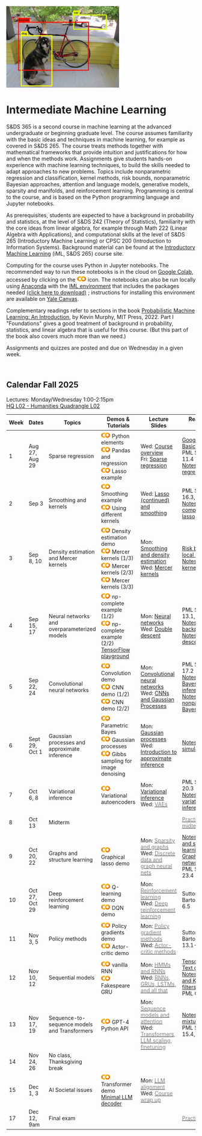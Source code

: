 <head>
  <title> Intermediate Machine Learning </title>
  <link rel="stylesheet" href="theme/css/main.css" />
  <link rel="shortcut icon" type="image/x-icon" href="favicon.ico?">
</head>


<img src="./dog-car-bike-labeled.png" width="300" align="bottom">

<!--
DALL-E's description of its work: 
A black and white image of a Rube Goldberg machine, 
intricately designed to take on the form of a human brain. 
The mechanical elements are arranged to emulate 
the brain's hemispheres and neural pathways.
-->
<br>

Intermediate Machine Learning
===============================

S&DS 365 is a second course in machine learning at the advanced undergraduate or beginning graduate level. The course assumes familiarity with the basic ideas and techniques in machine learning, for example as covered in S&DS 265. The course treats methods together with mathematical frameworks that provide intuition and justifications for how and when the methods work. Assignments give students hands-on experience with machine learning techniques, to build the skills needed to adapt approaches to new problems. Topics include nonparametric regression and classification, kernel methods, risk bounds, nonparametric Bayesian approaches, attention and language models, generative models, sparsity and manifolds, and reinforcement learning. Programming is central to the course, and is based on the Python programming language and Jupyter notebooks.

As prerequisites, students are expected to have a background in probability and statistics, at the level of S&DS 242 (Theory of Statistics), familiarity with the core ideas from linear algebra, for example through Math 222 (Linear Algebra with Applications), and computational skills at the level of S&DS 265 (Introductory Machine Learning) or CPSC 200 (Introduction to Information Systems). Background material can be found at the
[Introductory Machine Learning](http://introml.ydata123.org) (iML, S&DS 265) course site.


Computing for the course uses Python in Jupyter notebooks. The recommended way to run these notebooks is in the cloud on [Google Colab](https://colab.research.google.com), accessed by clicking on the [<img width="25" src="colab.svg">](https://colab.research.google.com) icon. The notebooks can also be run locally using [Anaconda](https://www.anaconda.com/products/individual) with the [IML environment](https://raw.githubusercontent.com/YData123/sds365-fa22/main/env/IML_env.yml) that includes the packages needed <a href="https://raw.githubusercontent.com/YData123/sds365-fa22/main/env/IML_env.zip" download>(click here to download)</a>
; instructions for installing this environment are available on [Yale Canvas](https://canvas.yale.edu).  

Complementary readings refer to sections in the book [Probabilistic Machine Learning: An Introduction](https://probml.github.io/pml-book/book1.html), by Kevin Murphy, MIT Press, 2022. Part I "Foundations" gives a good treatment of background in probability, statistics, and linear algebra that is useful for this course. (But this part of the book also covers much more than we need.)

Assignments and quizzes are posted and due on Wednesday in a given week.

<br>

Calendar Fall 2025
---
Lectures: Monday/Wednesday 1:00-2:15pm
<br>
[HQ L02 - Humanities Quadrangle L02](https://map.yale.edu/?id=1910#!m/563690?s)

Week | Dates |  Topics | Demos & Tutorials |  Lecture Slides | Readings & Notes | Assignments & Exams
----------- | ----------- | ------------- | ------------ | ------------- | ------------- | -----------
1 | Aug 27, Aug 29 |    Sparse regression |  [<img width="25" src="colab.svg">](https://colab.research.google.com/github/YData123/sds265-fa21/blob/master/demos/python/python-elements.ipynb) Python elements  <br>  [<img width="25" src="colab.svg">](https://colab.research.google.com/github/YData123/sds265-fa22/blob/master/demos/covid-trends/covid-trends.ipynb) Pandas and regression <br> [<img width="25" src="colab.svg">](https://colab.research.google.com/github/YData123/sds365-fa25/blob/main/demos/lasso/lasso-example.ipynb) Lasso example  | Wed: [<span style="color:">Course overview</span>](https://github.com/YData123/sds365-fa25/raw/main/lectures/lecture-aug-27.pdf) <br> Fri: [<span style="color:">Sparse regression</span>](https://github.com/YData123/sds365-fa25/raw/main/lectures/lecture-aug-29.pdf) | [Google Colab Basics](https://www.youtube.com/watch?v=FXKMmilL70w)<br> PML Section 11.4 <br> [Notes on linear regression](https://github.com/YData123/sds365-fa25/raw/main/notes/linear_regression.pdf) |
2 | Sep 3 | Smoothing and kernels |  [<img width="25" src="colab.svg">](https://colab.research.google.com/github/YData123/sds365-fa25/blob/main/demos/smoothing/smoothing-demo.ipynb) Smoothing example <br> [<img width="25" src="colab.svg">](https://colab.research.google.com/github/YData123/sds365-fa25/blob/main/demos/smoothing/smoothing-demo2.ipynb) Using different kernels  | Wed: [<span style="color:">Lasso (continued) and smoothing</span>](https://github.com/YData123/sds365-fa25/raw/main/lectures/lecture-sep-3.pdf) | PML Sections 16.3, 17.1 <br> [Notes on computing the lasso](https://github.com/YData123/sds365-fa25/raw/main/notes/lasso.pdf)| [<span style="color:">Quiz 1</span>](https://yale.instructure.com/courses/108895/quizzes)
3 | Sep 8, 10 | Density estimation and Mercer kernels |  [<img width="25" src="colab.svg">](https://colab.research.google.com/github/YData123/sds365-fa25/blob/main/demos/smoothing/smoothing-demo3.ipynb) Density estimation demo <br> [<img width="25" src="colab.svg">](https://colab.research.google.com/github/YData123/sds365-fa25/blob/main/demos/mercer_kernels/mercer-kernel-demo2.ipynb) Mercer kernels (1/3) <br> [<img width="25" src="colab.svg">](https://colab.research.google.com/github/YData123/sds365-fa25/blob/main/demos/mercer_kernels/mercer-kernel-demo.ipynb) Mercer kernels (2/3) <br> [<img width="25" src="colab.svg">](https://colab.research.google.com/github/YData123/sds365-fa25/blob/main/demos/mercer_kernels/mercer-kernel-fit-demo.ipynb) Mercer kernels (3/3) | Mon: [<span style="color:">Smoothing and density estimation</span>](https://github.com/YData123/sds365-fa25/raw/main/lectures/lecture-sep-8.pdf) <br> Wed: [<span style="color:">Mercer kernels</span>](https://github.com/YData123/sds365-fa25/raw/main/lectures/lecture-sep-10.pdf) |  [Risk bounds for local smoothing](https://github.com/YData123/sds365-fa25/raw/main/notes/kernel-bias-variance.pdf) <br>  [Notes on Mercer kernels](https://github.com/YData123/sds365-fa25/raw/main/notes/mercer-kernels.pdf) |  [<img width="25" src="colab.svg">](https://colab.research.google.com/github/YData123/sds365-fa25/blob/main/assignments/assn1/assn1.ipynb) Assn 1 (updated) [<img width="25" src="colab.svg">](https://colab.research.google.com/github/YData123/sds365-fa25/blob/main/assignments/assn1/assn1_1.ipynb) Updated Prob 1.1
4 | Sep 15, 17 | Neural networks and overparameterized models | [<img width="25" src="colab.svg">](https://colab.research.google.com/github/YData123/sds265-fa21/blob/master/demos/neural-nets/neural-nets-regress.ipynb) np-complete example (1/2)  <br> [<img width="25" src="colab.svg">](https://colab.research.google.com/github/YData123/sds265-fa21/blob/master/demos/neural-nets/neural-nets.ipynb) np-complete example (2/2) <br>  [TensorFlow playground](https://playground.tensorflow.org/) | Mon: [<span style="color:">Neural networks</span>](https://github.com/YData123/sds365-fa25/raw/main/lectures/lecture-sep-15.pdf) <br> Wed: [<span style="color:">Double descent</span>](https://github.com/YData123/sds365-fa25/raw/main/lectures/lecture-sep-17.pdf)  | PML Sections 13.1, 13.2 <br> [Notes on backpropagation](https://github.com/YData123/sds265-fa21/raw/main/notes/backprop.pdf) <br> [Notes on double descent](https://github.com/YData123/sds365-fa25/raw/main/notes/double-descent.pdf) | [<span style="color:">Quiz 2</span>](https://yale.instructure.com/courses/108895/quizzes)
5 | Sep 22, 24 | Convolutional neural networks | [<img width="25" src="colab.svg">](https://colab.research.google.com/github/YData123/sds365-fa25/blob/main/demos/convolution/convolve_demo.ipynb) Convolution demo <br> [<img width="25" src="colab.svg">](https://colab.research.google.com/github/YData123/sds365-fa25/blob/main/demos/convolution/cnn_mnist_demo.ipynb) CNN demo (1/2) <br> [<img width="25" src="colab.svg">](https://colab.research.google.com/github/YData123/sds365-fa25/blob/main/demos/convolution/brain_food.ipynb) CNN demo (2/2) |  Mon: [<span style="color:">Convolutional neural networks</span>](https://github.com/YData123/sds365-fa25/raw/main/lectures/lecture-sep-22.pdf) <br> Wed: [<span style="color:">CNNs and Gaussian Processes</span>](https://github.com/YData123/sds365-fa25/raw/main/lectures/lecture-sep-24.pdf)  | PML Section 17.2 <br> [Notes on Bayesian inference](https://github.com/YData123/sds365-fa25/raw/main/notes/bayes-notes.pdf) <br> [Notes on nonparametric Bayes](https://github.com/YData123/sds365-fa25/raw/main/notes/nonparametric-bayes.pdf) |  Assn 1 in <br> [<img width="25" src="colab.svg">](https://colab.research.google.com/github/YData123/sds365-fa25/blob/main/assignments/assn2/assn2.ipynb) <span style="color:">Assn 2 out</span> 
6 | Sept 29, Oct 1 | Gaussian processes and approximate inference | [<img width="25" src="colab.svg">](https://colab.research.google.com/github/YData123/sds265-fa21/blob/master/demos/bayes/bayes.ipynb) Parametric Bayes <br>  [<img width="25" src="colab.svg">](https://colab.research.google.com/github/YData123/sds365-fa25/blob/main/demos/gaussian_processes/gp_demo.ipynb) Gaussian processes <br> [<img width="25" src="colab.svg">](https://colab.research.google.com/github/YData123/sds365-fa25/blob/main/demos/gibbs_sampling/gibbs_denoise.ipynb) Gibbs sampling for image denoising | Mon: [<span style="color:">Gaussian processes</span>](https://github.com/YData123/sds365-fa25/raw/main/lectures/lecture-sep-29.pdf) <br> Wed: [<span style="color:">Introduction to approximate inference</span>](https://github.com/YData123/sds365-fa25/raw/main/lectures/lecture-oct-1.pdf)  |  [Notes on simulation](https://github.com/YData123/sds365-fa25/raw/main/notes/simulation.pdf) | [<span style="color:gray">Quiz 3</span>](https://yale.instructure.com/courses/108895/quizzes)
7 | Oct 6, 8 | Variational inference | [<img width="25" src="colab.svg">](https://colab.research.google.com/github/YData123/sds365-fa25/blob/main/demos/variational/vae_demo.ipynb) Variational autoencoders |  Mon: [<span style="color:">Variational inference</span>](https://github.com/YData123/sds365-fa25/raw/main/lectures/lecture-oct-6.pdf) <br> Wed: [<span style="color:gray">VAEs</span>](https://github.com/YData123/sds365-fa25/raw/main/lectures/lecture-oct-8.pdf) <br> | PML Section 20.3 <br> [Notes on variational inference](https://github.com/YData123/sds365-fa25/raw/main/notes/variational.pdf)  | Assn 2 in <br>  [<img width="25" src="colab.svg">](https://colab.research.google.com/github/YData123/sds365-fa25/blob/main/assignments/assn3/assn3.ipynb) [<span style="color:gray">Assn 3 out</span>](https://github.com/YData123/sds365-fa25/raw/main/assignments/assn3/assn3.zip)
8 | Oct 13 | Midterm  | | | [<span style="color:gray">Practice midterms</span>](https://yale.instructure.com/courses/108895/files/folder/Midterm/practice) | Oct 13: Midterm exam
9 | Oct 20, 22 | Graphs and structure learning | [<img width="25" src="colab.svg">](https://colab.research.google.com/github/YData123/sds365-fa25/blob/main/demos/graphs/glasso_demo.ipynb) Graphical lasso demo | Mon: [<span style="color:gray">Sparsity and graphs</span>](https://github.com/YData123/sds365-fa25/raw/main/lectures/lecture-oct-20.pdf) <br> Wed: [<span style="color:gray">Discrete data and graph neural nets</span>](https://github.com/YData123/sds365-fa25/raw/main/lectures/lecture-oct-22.pdf) |  [Notes on graphs and structure learning](https://github.com/YData123/sds365-fa25/raw/main/notes/graphs.pdf)  <br> [Graph neural networks](https://distill.pub/2021/understanding-gnns/) <br> PML Section 23.4 |
10 | Oct 27, Oct 29 | Deep reinforcement learning | [<img width="25" src="colab.svg">](https://colab.research.google.com/github/YData123/sds365-fa25/blob/main/demos/q_learning/qlearning_demo.ipynb) Q-learning demo <br> [<img width="25" src="colab.svg">](https://colab.research.google.com/github/YData123/sds365-fa25/blob/main/demos/dqn_demo/dqn_demo.ipynb) DQN demo |  Mon: [<span style="color:gray">Reinforcement learning</span>](https://github.com/YData123/sds365-fa25/raw/main/lectures/lecture-oct-27.pdf) <br> Wed: [<span style="color:gray">Deep reinforcement learning</span>](https://github.com/YData123/sds365-fa25/raw/main/lectures/lecture-oct-29.pdf) | Sutton and Barto, Section 6.5 | Nov 3: Assn 3 in <br> [<img width="25" src="colab.svg">](https://colab.research.google.com/github/YData123/sds365-fa25/blob/main/assignments/assn4/assn4.ipynb) [<span style="color:gray">Assn 4 out</span>](https://github.com/YData123/sds365-fa25/raw/main/assignments/assn4/assn4.zip)
11 | Nov 3, 5 | Policy methods |  [<img width="25" src="colab.svg">](https://colab.research.google.com/github/YData123/sds365-fa25/blob/main/demos/policy_gradients_demo/policy_gradients_demo.ipynb) Policy gradients demo <br> [<img width="25" src="colab.svg">](https://colab.research.google.com/github/YData123/sds365-fa25/blob/main/demos/actor_critic/actor_critic_demo.ipynb) Actor-critic demo | Mon: [<span style="color:gray">Policy gradient methods</span>](https://github.com/YData123/sds365-fa25/raw/main/lectures/lecture-nov-3.pdf) <br> Wed: [<span style="color:gray">Actor-critic methods</span>](https://github.com/YData123/sds365-fa25/raw/main/lectures/lecture-nov-5.pdf) | Sutton and Barto, Section 13.1-13.3, 13.5 | [<span style="color:gray">Quiz 4</span>](https://yale.instructure.com/courses/108895/quizzes) 
12 | Nov 10, 12 | Sequential models | [<img width="25" src="colab.svg">](https://colab.research.google.com/github/YData123/sds365-fa25/blob/main/demos/rnn_demo/rnn-demo.ipynb) vanilla RNN <br> [<img width="25" src="colab.svg">](https://colab.research.google.com/github/YData123/sds365-fa25/blob/main/demos/gru_demo/julius_tensor.ipynb) Fakespeare GRU  | Mon: [<span style="color:gray">HMMs and RNNs</span>](https://github.com/YData123/sds365-fa25/raw/main/lectures/lecture-nov-10.pdf) <br> Wed: [<span style="color:gray">RNNs, GRUs, LSTMs, and all that</span>](https://github.com/YData123/sds365-fa25/raw/main/lectures/lecture-nov-12.pdf)| [TensorFlow: Text generation](https://www.tensorflow.org/text/tutorials/text_generation) <br> [Notes on HMMs and Kalman filters](https://github.com/YData123/sds365-fa25/raw/main/notes/hmm-kalman.pdf) <br> PML Chapter 15 |  
13 | Nov 17, 19 | Sequence-to-sequence models and Transformers |  [<img width="25" src="colab.svg">](https://colab.research.google.com/github/YData123/sds365-fa25/blob/main/demos/gpt-4/hello_gpt4.ipynb) GPT-4 Python API <!--<br> [<img width="25" src="colab.svg">](https://colab.research.google.com/github/YData123/sds365-fa25/blob/main/demos/gpt-3/hello_codex.ipynb) [Codex demo](https://github.com/YData123/sds365-fa22/raw/main/demos/gpt-3/hello_codex.zip)--> |  Mon: [<span style="color:gray">Sequence models and attention</span>](https://yale.instructure.com/courses/108895/files/folder/Transformers) <br> Wed: [<span style="color:gray">Transformers, LLM scaling, finetuning</span>](https://yale.instructure.com/courses/108895/files/folder/Transformers) | [Notes on mixtures](https://github.com/YData123/sds365-fa25/raw/main/notes/mixtures.pdf) <br> PML Sections 15.4, 15.5 | Assn 4 in<br> [<img width="25" src="colab.svg">](https://colab.research.google.com/github/YData123/sds365-fa25/blob/main/assignments/assn5/assn5.ipynb) [<span style="color:gray">Assn 5 out </span>](https://github.com/YData123/sds365-fa25/raw/main/assignments/assn5/assn5.zip) <br> [<span style="color:gray">Quiz 5</span>](https://yale.instructure.com/courses/108895/quizzes)
14 | Nov 24, 26 | No class, Thanksgiving break | <!--[<img width="25" src="colab.svg">]()--> |  |
15 | Dec 1, 3 | AI Societal issues |  [<img width="25" src="colab.svg">](https://colab.research.google.com/github/YData123/sds365-fa25/blob/main/demos/transformer/hand2hand_transformer.ipynb) Transformer demo <br> [Minimal LLM decoder](https://github.com/karpathy/llama2.c/blob/master/README.md)|  Mon: [<span style="color:gray">LLM alignment</span>](https://yale.instructure.com/courses/108895/files/folder/Transformers) <br> Wed: [<span style="color:gray">Course wrap up</span>](https://github.com/YData123/sds365-fa25/raw/main/lectures/lecture-dec-3.pdf) | | Assn 5 in
17  | Dec 12, 9am | Final exam | | | [<span style="color:gray">Practice exams</span>](https://yale.instructure.com/courses/108895/files/folder/Final) |  [Registrar: final exam schedule](https://catalog.yale.edu/ycps/final-examination-schedules/) |

<div class="classMap">
</div>

